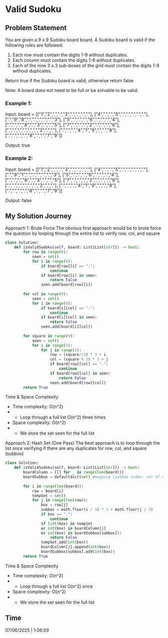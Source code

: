 # Valid Sudoku

## Problem Statement
You are given a 9 x 9 Sudoku board board. A Sudoku board is valid if the following rules are followed:

1. Each row must contain the digits 1-9 without duplicates.
2. Each column must contain the digits 1-9 without duplicates.
3. Each of the nine 3 x 3 sub-boxes of the grid must contain the digits 1-9 without duplicates.

Return true if the Sudoku board is valid, otherwise return false

Note: A board does not need to be full or be solvable to be valid.

### Example 1:

Input: board = 
[["1","2",".",".","3",".",".",".","."],
 ["4",".",".","5",".",".",".",".","."],
 [".","9","8",".",".",".",".",".","3"],
 ["5",".",".",".","6",".",".",".","4"],
 [".",".",".","8",".","3",".",".","5"],
 ["7",".",".",".","2",".",".",".","6"],
 [".",".",".",".",".",".","2",".","."],
 [".",".",".","4","1","9",".",".","8"],
 [".",".",".",".","8",".",".","7","9"]]

Output: true

### Example 2:

Input: board = 
[["1","2",".",".","3",".",".",".","."],
 ["4",".",".","5",".",".",".",".","."],
 [".","9","1",".",".",".",".",".","3"],
 ["5",".",".",".","6",".",".",".","4"],
 [".",".",".","8",".","3",".",".","5"],
 ["7",".",".",".","2",".",".",".","6"],
 [".",".",".",".",".",".","2",".","."],
 [".",".",".","4","1","9",".",".","8"],
 [".",".",".",".","8",".",".","7","9"]]

Output: false

## My Solution Journey

Approach 1: Brute Force
The obvious first approach would be to brute force the question by looping through the entire list to verify row, col, and square
```python
class Solution:
    def isValidSudoku(self, board: List[List[str]]) -> bool:
        for row in range(9):
            seen = set()
            for i in range(9):
                if board[row][i] == ".": 
                    continue
                if board[row][i] in seen:
                    return False
                seen.add(board[row][i])
        
        for col in range(9):
            seen = set()
            for i in range(9):
                if board[i][col] == ".":
                    continue
                if board[i][col] in seen:
                    return False
                seen.add(board[i][col])
            
        for square in range(9):
            seen = set()
            for i in range(3):
                for j in range(3):
                    row = (square//3) * 3 + i
                    col = (square % 3) * 3 + j
                    if board[row][col] == ".":
                        continue
                    if board[row][col] in seen:
                        return False
                    seen.add(board[row][col])
        return True
```
Time & Space Complexity
- Time complexity: O(n^2)
- - Loop through a full list O(n^2) three times
- Space complexity: O(n^2)
- - We store the set seen for the full list

Approach 2: Hash Set (One Pass)
The best approach is to loop through the list once verifying if there are any duplicates for row, col, and square (subbox)
```python
class Solution:
    def isValidSudoku(self, board: List[List[str]]) -> bool:
        boardColumn = [[] for _ in range(len(board))]
        boardSubbox = defaultdict(set) #mapping {subbox index: set of values}
        
        for i in range(len(board)):
            row = board[i]
            tempSet = set()
            for j in range(len(row)):
                box = row[j]
                subbox = math.floor(i / 3) * 3 + math.floor(j / 3)
                if box == ".":
                    continue
                if (int(box) in tempSet
                or int(box) in boardColumn[j]
                or int(box) in boardSubbox[subbox]):
                    return False
                tempSet.add(int(box))
                boardColumn[j].append(int(box))
                boardSubbox[subbox].add(int(box))
        return True
```
Time & Space Complexity
- Time complexity: O(n^2)
- - Loop through a full list O(n^2) once
- Space complexity: O(n^2)
- - We store the set seen for the full list

## Time 
07/06/2025 | 1:06:09